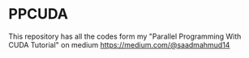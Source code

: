 # PPCUDA
This repository has all the codes form my "Parallel Programming With CUDA Tutorial" on medium https://medium.com/@saadmahmud14 

